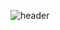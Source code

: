 ![header](https://capsule-render.vercel.app/api?type=waveing&color=gradient&height=300&section=header&text=capsule%20render&fontSize=90)
